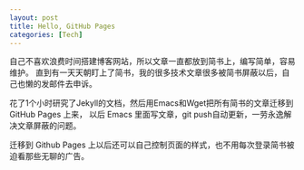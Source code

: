 ```yaml
---
layout: post
title: Hello, GitHub Pages
categories: [Tech]
---
```


自己不喜欢浪费时间搭建博客网站，所以文章一直都放到简书上，编写简单，容易维护。
直到有一天天朝盯上了简书，我的很多技术文章很多被简书屏蔽以后，自己也懒的发邮件去申诉。

花了1个小时研究了Jekyll的文档，然后用Emacs和Wget把所有简书的文章迁移到 GitHub Pages 上来，
以后 Emacs 里面写文章，git push自动更新，一劳永逸解决文章屏蔽的问题。

迁移到 Github Pages 上以后还可以自己控制页面的样式，也不用每次登录简书被迫看那些无聊的广告。
